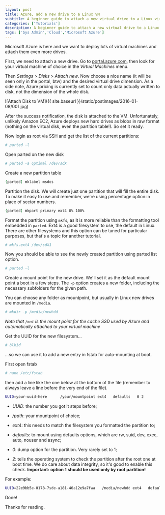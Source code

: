 ```yaml
---
layout: post
title: Azure, add a new drive to a Linux VM
subtitle: A beginner guide to attach a new virtual drive to a Linux virtual machine
categories: ['Tutorials']
description: A beginner guide to attach a new virtual drive to a Linux virtual machine
tags: ['Sys Admin','Cloud','Microsoft Azure']
---
```


Microsoft Azure is here and we want to deploy lots of virtual machines and attach them even more drives.

First, we need to attach a new drive. Go to [portal.azure.com](http://portal.azure.com), then look for your virtual machine of choice in the *Virtual Machines* menu.

Then *Settings* > *Disks* > *Attach new*. Now choose a nice name (it will be seen only in the portal, btw) and the desired virtual drive dimension. As a side note, Azure pricing is currently set to count only data actually written to disk, not the dimension of the whole disk.

![Attach Disk to VM]({{ site.baseurl }}/static/postimages/2016-01-08/001.jpg)

After the success notification, the disk is attached to the VM. Unfortunately, unlikely Amazon EC2, Azure deploys new hard drives as blobs in raw format (nothing on the virtual disk, even the partition table!). So set it ready.

Now login as root via SSH and get the list of the current partitions:

```sh
# parted -l
```

Open parted on the new disk

```sh
# parted -a optimal /dev/sdX
```

Create a new partition table

```sh
(parted) mklabel msdos
```

Partition the disk. We will create just one partition that will fill the entire disk. To make it easy to use and remember, we're using percentage option in place of sector numbers.

```sh
(parted) mkpart primary ext4 0% 100%
```

Format the partition using ```mkfs```, as it is more reliable than the formatting tool embedded in ```parted```. Ext4 is a good filesystem to use, the default in Linux. There are other filesystems and this option can be tuned for particular purposes, but that's a topic for another tutorial.

```sh
# mkfs.ext4 /dev/sdX1
```

Now you should be able to see the newly created partition using parted list option.

```sh
# parted -l
```

Create a mount point for the new drive. We'll set it as the default mount point a boot in a few steps.
The ```-p``` option creates a new folder, including the necessary subfolders for the given path.

You can choose any folder as mountpoint, but usually in Linux new drives are mounted in ```/media```.

```sh
# mkdir -p /media/newhdd
```

*Note that ```/mnt``` is the mount point for the cache SSD used by Azure and automatically attached to your virtual machine*

Get the UUID for the new filesystem...

```sh
# blkid
```

...so we can use it to add a new entry in fstab for auto-mounting at boot.

First open fstab

```sh
# nano /etc/fstab
```

then add a line like the one below at the bottom of the file (remember to always leave a line before the very end of the file).

```sh
UUID=your-uuid-here      /your/mountpoint ext4   defaults   0 2
```

- *UUID*: the number you got it steps before;

- */path*: your mountpoint of choice;

- *ext4*: this needs to match the filesystem you formatted the partition to;

- *defaults*: to mount using defaults options, which are rw, suid, dev, exec, auto, nouser and async;

- *0*: dump option for the partition. Very rarely set to 1;

- *2*: tells the operating system to check the partition after the root one at boot time. We do care about data integrity, so it's good to enable this check. **Important: option 1 should be used only by root partition!**

For example:

```sh
UUID=22e9bb5e-0178-7sde-a181-40a12e9a7fwa   /media/newhdd ext4   defaults   0 2
```

Done!

Thanks for reading.
